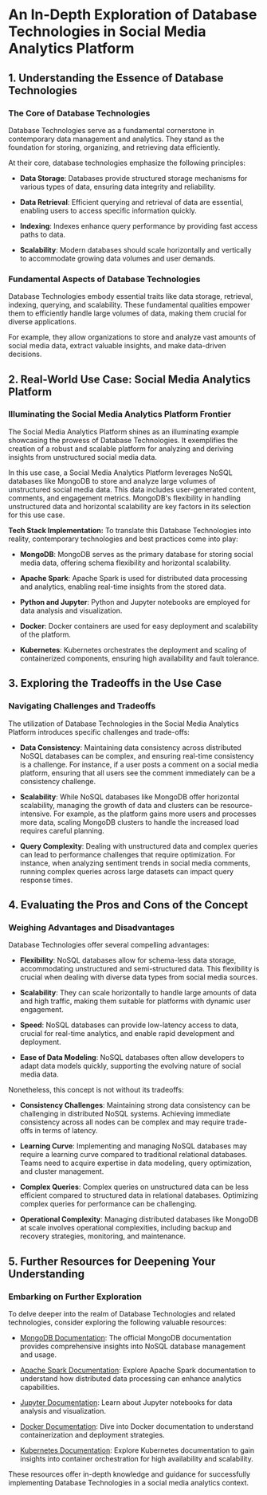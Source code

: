 # An In-Depth Exploration of Database Technologies in Social Media Analytics Platform

## 1. Understanding the Essence of Database Technologies

### The Core of Database Technologies
Database Technologies serve as a fundamental cornerstone in contemporary data management and analytics. They stand as the foundation for storing, organizing, and retrieving data efficiently.

At their core, database technologies emphasize the following principles:

- **Data Storage**: Databases provide structured storage mechanisms for various types of data, ensuring data integrity and reliability.

- **Data Retrieval**: Efficient querying and retrieval of data are essential, enabling users to access specific information quickly.

- **Indexing**: Indexes enhance query performance by providing fast access paths to data.

- **Scalability**: Modern databases should scale horizontally and vertically to accommodate growing data volumes and user demands.

### Fundamental Aspects of Database Technologies
Database Technologies embody essential traits like data storage, retrieval, indexing, querying, and scalability. These fundamental qualities empower them to efficiently handle large volumes of data, making them crucial for diverse applications.

For example, they allow organizations to store and analyze vast amounts of social media data, extract valuable insights, and make data-driven decisions.

## 2. Real-World Use Case: Social Media Analytics Platform

### Illuminating the Social Media Analytics Platform Frontier
The Social Media Analytics Platform shines as an illuminating example showcasing the prowess of Database Technologies. It exemplifies the creation of a robust and scalable platform for analyzing and deriving insights from unstructured social media data.

In this use case, a Social Media Analytics Platform leverages NoSQL databases like MongoDB to store and analyze large volumes of unstructured social media data. This data includes user-generated content, comments, and engagement metrics. MongoDB's flexibility in handling unstructured data and horizontal scalability are key factors in its selection for this use case.

**Tech Stack Implementation:**
To translate this Database Technologies into reality, contemporary technologies and best practices come into play:

- **MongoDB**: MongoDB serves as the primary database for storing social media data, offering schema flexibility and horizontal scalability.

- **Apache Spark**: Apache Spark is used for distributed data processing and analytics, enabling real-time insights from the stored data.

- **Python and Jupyter**: Python and Jupyter notebooks are employed for data analysis and visualization.

- **Docker**: Docker containers are used for easy deployment and scalability of the platform.

- **Kubernetes**: Kubernetes orchestrates the deployment and scaling of containerized components, ensuring high availability and fault tolerance.

## 3. Exploring the Tradeoffs in the Use Case

### Navigating Challenges and Tradeoffs
The utilization of Database Technologies in the Social Media Analytics Platform introduces specific challenges and trade-offs:

- **Data Consistency**: Maintaining data consistency across distributed NoSQL databases can be complex, and ensuring real-time consistency is a challenge. For instance, if a user posts a comment on a social media platform, ensuring that all users see the comment immediately can be a consistency challenge.

- **Scalability**: While NoSQL databases like MongoDB offer horizontal scalability, managing the growth of data and clusters can be resource-intensive. For example, as the platform gains more users and processes more data, scaling MongoDB clusters to handle the increased load requires careful planning.

- **Query Complexity**: Dealing with unstructured data and complex queries can lead to performance challenges that require optimization. For instance, when analyzing sentiment trends in social media comments, running complex queries across large datasets can impact query response times.

## 4. Evaluating the Pros and Cons of the Concept

### Weighing Advantages and Disadvantages
Database Technologies offer several compelling advantages:

- **Flexibility**: NoSQL databases allow for schema-less data storage, accommodating unstructured and semi-structured data. This flexibility is crucial when dealing with diverse data types from social media sources.

- **Scalability**: They can scale horizontally to handle large amounts of data and high traffic, making them suitable for platforms with dynamic user engagement.

- **Speed**: NoSQL databases can provide low-latency access to data, crucial for real-time analytics, and enable rapid development and deployment.

- **Ease of Data Modeling**: NoSQL databases often allow developers to adapt data models quickly, supporting the evolving nature of social media data.

Nonetheless, this concept is not without its tradeoffs:

- **Consistency Challenges**: Maintaining strong data consistency can be challenging in distributed NoSQL systems. Achieving immediate consistency across all nodes can be complex and may require trade-offs in terms of latency.

- **Learning Curve**: Implementing and managing NoSQL databases may require a learning curve compared to traditional relational databases. Teams need to acquire expertise in data modeling, query optimization, and cluster management.

- **Complex Queries**: Complex queries on unstructured data can be less efficient compared to structured data in relational databases. Optimizing complex queries for performance can be challenging.

- **Operational Complexity**: Managing distributed databases like MongoDB at scale involves operational complexities, including backup and recovery strategies, monitoring, and maintenance.

## 5. Further Resources for Deepening Your Understanding

### Embarking on Further Exploration
To delve deeper into the realm of Database Technologies and related technologies, consider exploring the following valuable resources:

- [MongoDB Documentation](https://docs.mongodb.com/): The official MongoDB documentation provides comprehensive insights into NoSQL database management and usage.

- [Apache Spark Documentation](https://spark.apache.org/docs/latest/): Explore Apache Spark documentation to understand how distributed data processing can enhance analytics capabilities.

- [Jupyter Documentation](https://jupyter.readthedocs.io/en/latest/index.html): Learn about Jupyter notebooks for data analysis and visualization.

- [Docker Documentation](https://docs.docker.com/): Dive into Docker documentation to understand containerization and deployment strategies.

- [Kubernetes Documentation](https://kubernetes.io/docs/home/): Explore Kubernetes documentation to gain insights into container orchestration for high availability and scalability.

These resources offer in-depth knowledge and guidance for successfully implementing Database Technologies in a social media analytics context.
